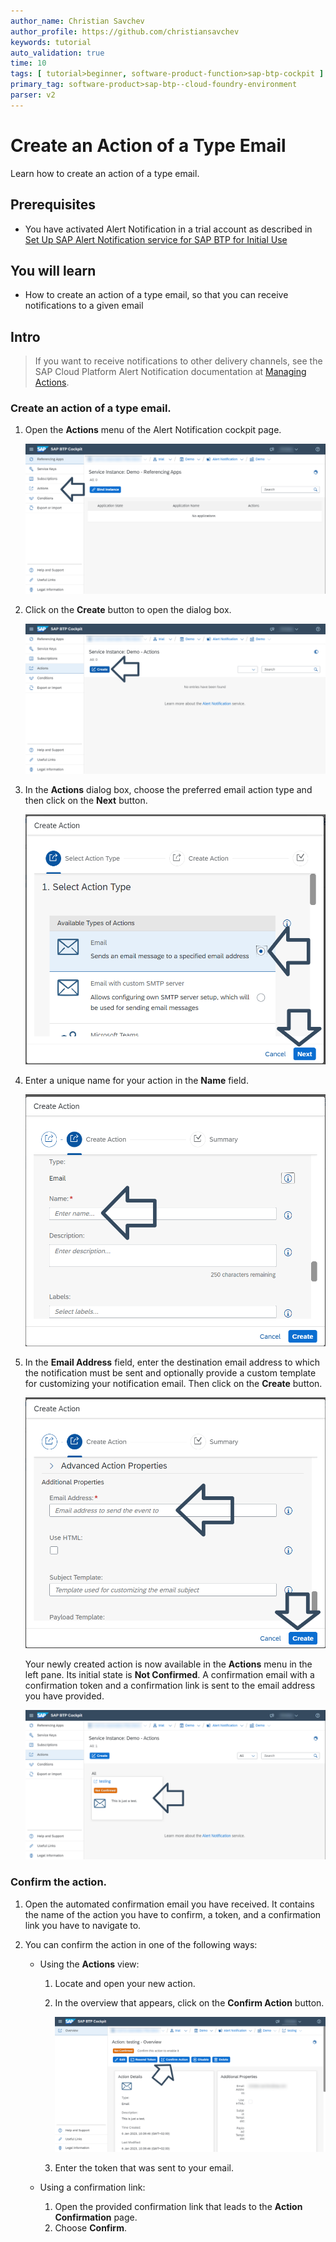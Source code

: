 ```yaml
---
author_name: Christian Savchev
author_profile: https://github.com/christiansavchev
keywords: tutorial
auto_validation: true
time: 10
tags: [ tutorial>beginner, software-product-function>sap-btp-cockpit ]
primary_tag: software-product>sap-btp--cloud-foundry-environment
parser: v2
---
```


# Create an Action of a Type Email
<!-- description --> Learn how to create an action of a type email.

## Prerequisites
- You have activated Alert Notification in a trial account as described in [Set Up SAP Alert Notification service for SAP BTP for Initial Use](set-up-alert-notification)

## You will learn
- How to create an action of a type email, so that you can receive notifications to a given email
    

## Intro

> If you want to receive notifications to other delivery channels, see the SAP Cloud Platform Alert Notification documentation at [Managing Actions](https://help.sap.com/docs/ALERT_NOTIFICATION/5967a369d4b74f7a9c2b91f5df8e6ab6/8a7e092eebc74b3ea01d506265e8c8f8.html).

### Create an action of a type email.

1. Open the **Actions** menu of the Alert Notification cockpit page.

    ![Action](1-Action.png)

2. Click on the **Create** button to open the dialog box. 

    ![CreateAnAction](2-CreateAnAction.png)

3. In the **Actions** dialog box, choose the preferred email action type and then click on the **Next** button.

    ![DialogBox](3-DialogBox.png)

4. Enter a unique name for your action in the **Name** field.

    ![Name](4-Name.png)

5. In the **Email Address** field, enter the destination email address to which the notification must be sent and optionally provide a custom template for customizing your notification email. Then click on the **Create** button.

    ![Advanced](5-Advanced.png)

    Your newly created action is now available in the **Actions** menu in the left pane. Its initial state is **Not Confirmed**. A confirmation email with a confirmation token and a confirmation link is sent to the email address you have provided.

    ![Email](6-Email.png)

### Confirm the action.

1. Open the automated confirmation email you have received. It contains the name of the action you have to confirm, a token, and a confirmation link you have to navigate to.

2. You can confirm the action in one of the following ways:

    * Using the **Actions** view:

        1. Locate and open your new action.
        2. In the overview that appears, click on the **Confirm Action** button.

            ![Confirmation](7-Confirmation.png)
        3. Enter the token that was sent to your email.

    * Using a confirmation link:

        1. Open the provided confirmation link that leads to the **Action Confirmation** page.
        2. Choose **Confirm**.
